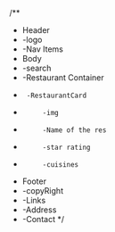 /**
 * Header
 *  -logo
 *  -Nav Items
 * Body
 *  -search
 *  -Restaurant Container
 *      -RestaurantCard
 *          -img
 *          -Name of the res
 *          -star rating
 *          -cuisines
 * Footer
 *  -copyRight
 *  -Links
 *  -Address
 *  -Contact
 */
